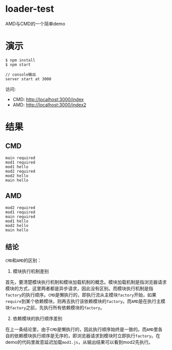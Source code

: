# loader-test
AMD与CMD的一个简单demo

# 演示

```base
$ npm install
$ npm start

// console输出
server start at 3000
```

访问:
- CMD: [http://localhost:3000/index](http://localhost:3000/index)
- AMD: [http://localhost:3000/index2](http://localhost:3000/index2)

# 结果

## CMD
```
main required
mod1 required
mod1 hello
mod2 required
mod2 hello
main hello
```

## AMD
```
mod2 required
mod1 required
main required
mod1 hello
mod2 hello
main hello
```

## 结论

`CMD`和`AMD`的区别：

1. 模块执行机制差别

首先，要清楚模块执行机制和模块加载机制的概念。模块加载机制是指浏览器请求模块的方式，这里两者都是异步请求，因此没有区别。而模块执行机制是指`factory`的执行顺序。`CMD`是懒执行的，即执行流从主模块`factory`开始，如果`require`到某个依赖模块，则再去执行该依赖模块的`factory`。而`AMD`是在执行主模块`factory`之前，先执行所有依赖模块的`factory`。

2. 依赖模块的执行顺序差别

在上一条结论里，由于`CMD`是懒执行的，因此执行顺序始终是一致的。而`AMD`里各自的依赖模块执行顺序是无序的，即浏览器请求到模块时立即执行`factory`。在demo的代码里故意延迟加载`mod1.js`，从输出结果可以看到mod2先执行。
